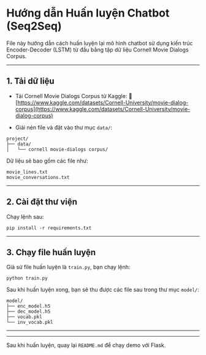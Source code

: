#  Hướng dẫn Huấn luyện Chatbot (Seq2Seq)

File này hướng dẫn cách huấn luyện lại mô hình chatbot sử dụng kiến trúc Encoder-Decoder (LSTM) từ đầu bằng tập dữ liệu Cornell Movie Dialogs Corpus.

---

## 1. Tải dữ liệu

* Tải Cornell Movie Dialogs Corpus từ Kaggle:
  🔗 [https://www.kaggle.com/datasets/Cornell-University/movie-dialog-corpus](https://www.kaggle.com/datasets/Cornell-University/movie-dialog-corpus)

* Giải nén file và đặt vào thư mục `data/`:

```
project/
├── data/
│   └── cornell movie-dialogs corpus/
```

Dữ liệu sẽ bao gồm các file như:

```
movie_lines.txt
movie_conversations.txt
```

---

## 2. Cài đặt thư viện

Chạy lệnh sau:

```
pip install -r requirements.txt
```

---

## 3. Chạy file huấn luyện

Giả sử file huấn luyện là `train.py`, bạn chạy lệnh:

```
python train.py
```

Sau khi huấn luyện xong, bạn sẽ thu được các file sau trong thư mục `model/`:

```
model/
├── enc_model.h5
├── dec_model.h5
├── vocab.pkl
└── inv_vocab.pkl
```

---
---

Sau khi huấn luyện, quay lại `README.md` để chạy demo với Flask.
